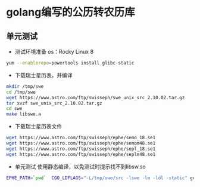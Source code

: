 # golang编写的公历转农历库
## 单元测试
* 测试环境准备
os：Rocky Linux 8
```bash
yum --enablerepo=powertools install glibc-static
```
* 下载瑞士星历表，并编译
```bash
mkdir /tmp/swe
cd /tmp/swe
wget https://www.astro.com/ftp/swisseph/swe_unix_src_2.10.02.tar.gz
tar xvzf swe_unix_src_2.10.02.tar.gz 
cd swe
make libswe.a
```
* 下载瑞士星历表文件
```bash
wget https://www.astro.com/ftp/swisseph/ephe/semo_18.se1
wget https://www.astro.com/ftp/swisseph/ephe/semom48.se1
wget https://www.astro.com/ftp/swisseph/ephe/sepl_18.se1
wget https://www.astro.com/ftp/swisseph/ephe/seplm48.se1
```

* 单元测试
使用静态编译，以免测试时提示找不到libsw.so
```bash
EPHE_PATH=`pwd`  CGO_LDFLAGS="-L/tmp/swe/src -lswe -lm -ldl -static" go test
```